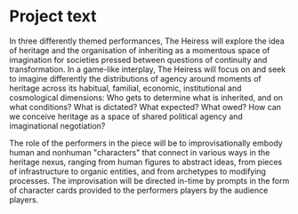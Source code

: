 # Project text

In three differently themed performances, The Heiress will explore the idea of heritage and the organisation of inheriting as a momentous space of imagination for societies pressed between questions of continuity and transformation. In a game-like interplay, The Heiress will focus on and seek to imagine differently the distributions of agency around moments of heritage across its habitual, familial, economic, institutional and cosmological dimensions: Who gets to determine what is inherited, and on what conditions? What is dictated? What expected? What owed? How can we conceive heritage as a space of shared political agency and imaginational negotiation?

The role of the performers in the piece will be to improvisationally embody human and nonhuman "characters" that connect in various ways in the heritage nexus, ranging from human figures to abstract ideas, from pieces of infrastructure to organic entities, and from archetypes to modifying processes. The improvisation will be directed in-time by prompts in the form of character cards provided to the performers players by the audience players. 
